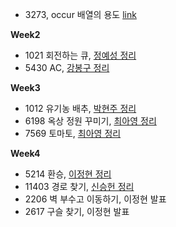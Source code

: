 - 3273, occur 배열의 용도 [link](https://github.com/alps-jbnu/22ALPStudy/issues/47)

**Week2**
- 1021 회전하는 큐, [정예성 정리](https://github.com/alps-jbnu/22ALPStudy/blob/master/Data_Structure/Code/jys-jeong/Readme.md)
- 5430 AC, [강봉구 정리](https://github.com/alps-jbnu/22ALPStudy/blob/master/Data_Structure/Code/rkdbq/README.md)

**Week3**
- 1012 유기농 배추, [박현주 정리](https://github.com/jys-jeong/22ALPStudy/blob/master/Data_Structure/Code/Zoe305/README.md)
- 6198 옥상 정원 꾸미기, [최아영 정리](https://github.com/jys-jeong/22ALPStudy/blob/master/Data_Structure/Code/IMAYOUNG/Readme.md)
- 7569 토마토, [최아영 정리](https://github.com/jys-jeong/22ALPStudy/blob/master/Data_Structure/Code/IMAYOUNG/BFS/README.md)

**Week4**
- 5214 환승, [이정현 정리](https://github.com/)
- 11403 경로 찾기, [신승헌 정리](https://github.com/)
- 2206 벽 부수고 이동하기, 이정현 발표
- 2617 구슬 찾기, 이정현 발표
